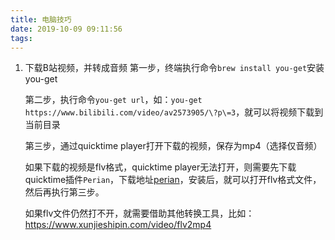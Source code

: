 ```yaml
---
title: 电脑技巧
date: 2019-10-09 09:11:56
tags:
---
```


1. 下载B站视频，并转成音频
   第一步，终端执行命令`brew install you-get`安装you-get

   第二步，执行命令`you-get url`，如：`you-get https://www.bilibili.com/video/av2573905/\?p\=3`，就可以将视频下载到当前目录

   第三步，通过quicktime player打开下载的视频，保存为mp4（选择仅音频）

   如果下载的视频是flv格式，quicktime player无法打开，则需要先下载quicktime插件`Perian`，下载地址[perian](https://www.perian.org/)，安装后，就可以打开flv格式文件，然后再执行第三步。

    如果flv文件仍然打不开，就需要借助其他转换工具，比如：https://www.xunjieshipin.com/video/flv2mp4
